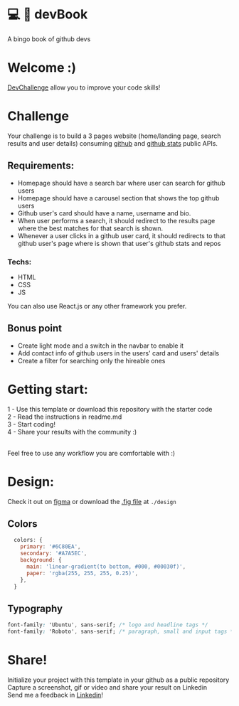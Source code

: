 
# :computer: :green_book: devBook

A bingo book of github devs

# Welcome :)
<a href="https://devchallenge.now.sh/"> DevChallenge</a> allow you to improve your code skills!

# Challenge
Your challenge is to build a 3 pages website (home/landing page, search results and user details) consuming [github](https://docs.github.com/en/rest/reference/search) and [github stats](https://github.com/anuraghazra/github-readme-stats) public APIs.

## Requirements:
- Homepage should have a search bar where user can search for github users
- Homepage should have a carousel section that shows the top github users
- Github user's card should have a name, username and bio.
- When user performs a search, it should redirect to the results page where the best matches for that search is shown.
- Whenever a user clicks in a github user card, it should redirects to that github user's page where is shown that user's github stats and repos

### Techs: 
- HTML
- CSS
- JS

You can also use React.js or any other framework you prefer.

## Bonus point

- Create light mode and a switch in the navbar to enable it
- Add contact info of github users in the users' card and users' details
- Create a filter for searching only the hireable ones

# Getting start:
1 - Use this template or download this repository with the starter code<br>
2 - Read the instructions in readme.md<br>
3 - Start coding!<br>
4 - Share your results with the community :)<br>
<br>


Feel free to use any workflow you are comfortable with :)

# Design:
Check it out on [figma](https://www.figma.com/file/VEMlScBkM2J9lQ1dMayXpP/devbook?node-id=1%3A4) or download the [.fig file](https://github.com/lucas-lm/devbook-devchallenge/blob/master/design/devbook.fig) at `./design`

## Colors
```js
  colors: {
    primary: '#6C80EA',
    secondary: '#A7A5EC',
    background: {
      main: 'linear-gradient(to bottom, #000, #00030f)',
      paper: 'rgba(255, 255, 255, 0.25)',
    },
  }
```

## Typography
```css
font-family: 'Ubuntu', sans-serif; /* logo and headline tags */
font-family: 'Roboto', sans-serif; /* paragraph, small and input tags */
```

# Share!
Initialize your project with this template in your github as a public repository<br>
Capture a screenshot, gif or video and share your result on Linkedin<br>
Send me a feedback in  <a href="https://www.linkedin.com/in/lucas-lm/">Linkedin</a>!<br>
